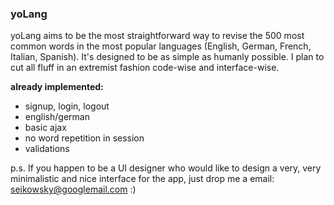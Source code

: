 ### yoLang
yoLang aims to be the most straightforward way to revise the 500 most common words in 
the most popular languages (English, German, French, Italian, Spanish). It's designed to be as simple as humanly possible.
I plan to cut all fluff in an extremist fashion code-wise and interface-wise.

**already implemented:**
+ signup, login, logout
+ english/german
+ basic ajax
+ no word repetition in session
+ validations

p.s. If you happen to be a UI designer who would like to design a very, very minimalistic and nice interface for the app, just drop me a email: seikowsky@googlemail.com :)